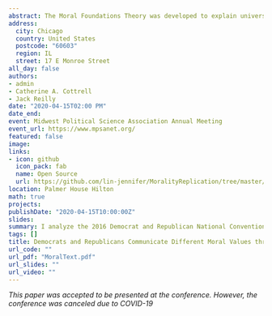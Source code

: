```yaml
---
abstract: The Moral Foundations Theory was developed to explain universal human values that are shared by each culture despite their idiosyncrasies. This theory consists of five foundations of Harm, Fairness, Ingroup, Authority and Purity. The Harm and Fairness foundations are focused on the individual while the Ingroup, Authority and Purity foundations are based on the community. Despite these foundations' goal to explain the morals and values surrounding different cultures, the Moral Foundations Theory can also be used to explain the moral differences between liberals and conservatives in the United States. This is because the differences between the political cultures surrounding these ideologies have become so distinct that they resemble unique civilizations on their own. Each side speaks their own language and appeals to their base in unique ways such that they differ in the moral foundations that they emphasize in their speeches. This study focuses on the moral appeals that political elites use to communicate to their supporters. In this paper, I analyze speeches from the 2016 Republican and Democrat National Conventions to see if there are differences in the patterns of moral appeals that politicians use in their addresses. From the analysis, I find that Republicans are more likely to appeal to the binding moral foundations of Ingroup, Authority, and Purity while Democrats do not seem to significantly focus on one foundation over the others.
address:
  city: Chicago
  country: United States
  postcode: "60603"
  region: IL
  street: 17 E Monroe Street
all_day: false
authors:
- admin
- Catherine A. Cottrell
- Jack Reilly
date: "2020-04-15T02:00 PM"
date_end: 
event: Midwest Political Science Association Annual Meeting
event_url: https://www.mpsanet.org/
featured: false
image:
links:
- icon: github
  icon_pack: fab
  name: Open Source
  url: https://github.com/lin-jennifer/MoralityReplication/tree/master/Morality-Text
location: Palmer House Hilton
math: true
projects:
publishDate: "2020-04-15T10:00:00Z"
slides: 
summary: I analyze the 2016 Democrat and Republican National Convention speeches for patterns of moral appeals between politicians from both parties. The results show Republicans to be more likely to appeal to group values, traditions and religion.
tags: []
title: Democrats and Republicans Communicate Different Moral Values through their 2016 National Convention Speeches
url_code: ""
url_pdf: "MoralText.pdf"
url_slides: ""
url_video: ""
---
```


*This paper was accepted to be presented at the conference. However, the conference was canceled due to COVID-19*